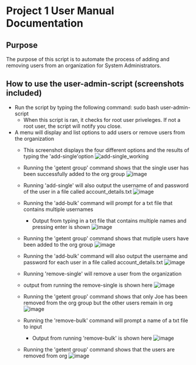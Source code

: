 # Project 1 User Manual Documentation

## Purpose
The purpose of this script is to automate the process of adding and removing users from an organization for System Administrators.

## How to use the user-admin-script (screenshots included)

- Run the script by typing the following command: sudo bash user-admin-script
  - When this script is ran, it checks for root user priveleges. If not a root user, the script will notify you close.
- A menu will display and list options to add users or remove users from the organization
  - This screenshot displays the four different options and the results of typing the 'add-single'option
![add-single_working](https://user-images.githubusercontent.com/77516657/152672404-e7c96303-6ca3-48cf-b224-8fd06500e94f.PNG)

  - Running the 'getent group' command shows that the single user has been successfully added to the org group
![image](https://user-images.githubusercontent.com/77516657/152672478-c447a8e0-6de2-4fe1-a3ab-51aa0143e3f8.png)

  - Running 'add-single' will also output the username of and password of the user in a file called account_details.txt
![image](https://user-images.githubusercontent.com/77516657/152672781-25255e72-3125-4982-974c-651710b4ae21.png)

  - Running the 'add-bulk' command will prompt for a txt file that contains multiple usernames
    - Output from typing in a txt file that contains multiple names and pressing enter is shown
![image](https://user-images.githubusercontent.com/77516657/152672801-4425a133-cbd2-45b8-ac8a-72e5fa2eb38c.png)

  - Running the 'getent group' command shows that mutiple users have been added to the org group
![image](https://user-images.githubusercontent.com/77516657/152702493-ecc8e75b-5ad6-4407-8c0a-b71c674235c4.png)

  - Running the 'add-bulk' command will also output the username and password for each user in a file called account_details.txt
![image](https://user-images.githubusercontent.com/77516657/152702739-65cd8a98-1d10-4c9b-8fa6-d9d1de50348d.png)

  - Running 'remove-single' will remove a user from the organization
  - output from running the remove-single is shown here
![image](https://user-images.githubusercontent.com/77516657/152672871-455ac790-7009-4176-97c3-de4362155686.png)

  - Running the 'getent group' command shows that only Joe has been removed from the org group but the other users remain in org 
![image](https://user-images.githubusercontent.com/77516657/152672890-aeddba9c-1e82-4a52-985c-ee18b3f1ddb8.png)

  - Running the 'remove-bulk' command will prompt a name of a txt file to input
    - Output from running 'remove-bulk' is shown here 
![image](https://user-images.githubusercontent.com/77516657/152672927-c3dafdd3-e1fe-4b74-ae8e-eb7176a3f84d.png)

  - Running the 'getent group' command shows that the users are removed from org
![image](https://user-images.githubusercontent.com/77516657/152672942-ec1b095b-eaf6-4f99-b3b1-6b1f5de4fb1f.png)


